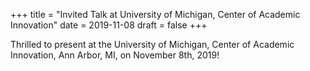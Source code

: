 +++
title = "Invited Talk at University of Michigan, Center of Academic Innovation"
date = 2019-11-08
draft = false
+++

Thrilled to present at the University of Michigan, Center of Academic Innovation, Ann Arbor, MI, on November 8th, 2019!
